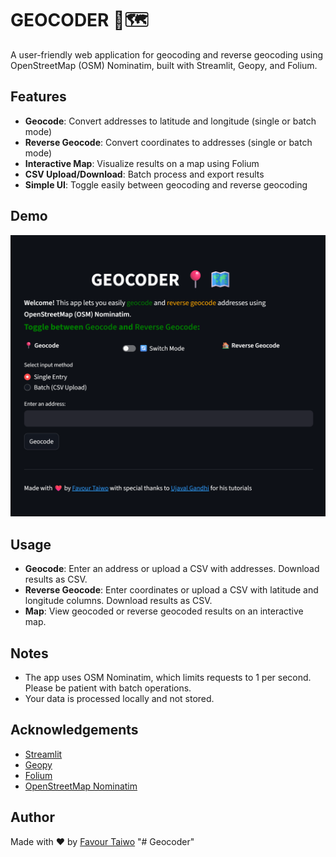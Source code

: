 # GEOCODER 📍🗺️

A user-friendly web application for geocoding and reverse geocoding using OpenStreetMap (OSM) Nominatim, built with Streamlit, Geopy, and Folium.

## Features
- **Geocode**: Convert addresses to latitude and longitude (single or batch mode)
- **Reverse Geocode**: Convert coordinates to addresses (single or batch mode)
- **Interactive Map**: Visualize results on a map using Folium
- **CSV Upload/Download**: Batch process and export results
- **Simple UI**: Toggle easily between geocoding and reverse geocoding

## Demo
![App Screenshot](image.png)


## Usage
- **Geocode**: Enter an address or upload a CSV with addresses. Download results as CSV.
- **Reverse Geocode**: Enter coordinates or upload a CSV with latitude and longitude columns. Download results as CSV.
- **Map**: View geocoded or reverse geocoded results on an interactive map.

## Notes
- The app uses OSM Nominatim, which limits requests to 1 per second. Please be patient with batch operations.
- Your data is processed locally and not stored.

## Acknowledgements
- [Streamlit](https://streamlit.io/)
- [Geopy](https://geopy.readthedocs.io/)
- [Folium](https://python-visualization.github.io/folium/)
- [OpenStreetMap Nominatim](https://nominatim.openstreetmap.org/)

## Author
Made with ❤️ by [Favour Taiwo](https://github.com/favtai)
"# Geocoder" 
